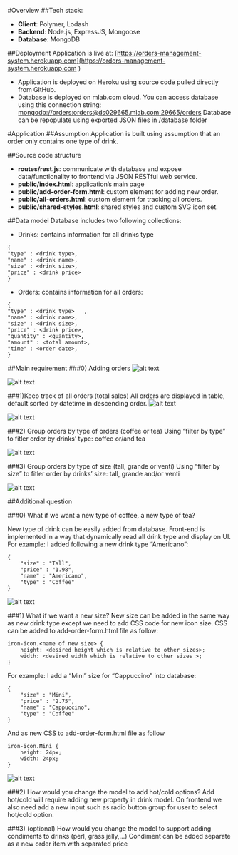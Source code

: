 #Overview 
##Tech stack:
-  **Client**: Polymer, Lodash
-  **Backend**: Node.js, ExpressJS, Mongoose
-  **Database**: MongoDB

##Deployment
Application is live at: [https://orders-management-system.herokuapp.com](https://orders-management-system.herokuapp.com )
-  Application is deployed on Heroku using source code pulled directly from GitHub.
-  Database is deployed on mlab.com cloud. You can access database using this connection string: 
[mongodb://orders:orders@ds029665.mlab.com:29665/orders](mongodb://orders:orders@ds029665.mlab.com:29665/orders)
Database can be repopulate using exported JSON files in /database folder

#Application
##Assumption
Application is built using assumption that an order only contains one type of drink.

##Source code structure
-  **routes/rest.js**: communicate with database and expose data/functionality to frontend via JSON RESTful web service.
-  **public/index.html**: application’s main page 
-  **public/add-order-form.html**: custom element for adding new order.
-  **public/all-orders.html**: custom element for tracking all orders.
-  **public/shared-styles.html**: shared styles and custom SVG icon set.

##Data model
Database includes two following collections:
-  Drinks: contains information for all drinks type
```
{
"type" : <drink type>,
"name" : <drink name>,
"size" : <drink size>,
"price" : <drink price>
}
```
-  Orders: contains information for all orders:
```
{
"type" : <drink type>	,
"name" : <drink name>,
"size" : <drink size>,
"price" : <drink price>,
"quantity" : <quantity>,
"amount" : <total amount>,
"time" : <order date>,
}
```

##Main requirement
###0) Adding orders
![alt text](https://raw.githubusercontent.com/thangbn/order-management/master/screenshot/add_Order.png "Add new order on desktop")

![alt text](https://raw.githubusercontent.com/thangbn/order-management/master/screenshot/add_Order-M.png "Add new order on mobile")

###1)Keep track of all orders (total sales)
All orders are displayed in table, default sorted by datetime in descending order.
![alt text](https://raw.githubusercontent.com/thangbn/order-management/master/screenshot/All_Orders.png "All orders on desktop")

![alt text](https://raw.githubusercontent.com/thangbn/order-management/master/screenshot/AllOrders-M.png "All orders on mobile")

###2) Group orders by type of orders (coffee or tea)
Using “filter by type” to fitler order by drinks’ type: coffee or/and tea

![alt text](https://raw.githubusercontent.com/thangbn/order-management/master/screenshot/All_Orders-GroupByType.png "Group orders by drink type")

###3) Group orders by type of size (tall, grande or venti)
Using “filter by size” to fitler order by drinks’ size: tall, grande and/or venti

![alt text](https://raw.githubusercontent.com/thangbn/order-management/master/screenshot/All_Orders-GroupBySize.png "Group orders by drink size")

##Additional question

###0)	What if we want a new type of coffee, a new type of tea?

New type of drink can be easily added from database. Front-end is implemented in a way that dynamically read all drink type and display on UI.
For example: I added following a new drink type “Americano”:
```
{
	"size" : "Tall",
	"price" : "1.98",
	"name" : "Americano",
	"type" : "Coffee"
}
```
![alt text](https://raw.githubusercontent.com/thangbn/order-management/master/screenshot/Add_New_Drink_Type.png "After add new drink type")

###1)	What if we want a new size?
New size can be added in the same way as new drink type except we need to add CSS code for new icon size. CSS can be added to add-order-form.html file as follow:
```
iron-icon.<name of new size> {
    height: <desired height which is relative to other sizes>;
    width: <desired width which is relative to other sizes >;
}
```
For example: I add a “Mini” size for “Cappuccino” into database:
```
{
	"size" : "Mini",
	"price" : "2.75",
	"name" : "Cappuccino",
	"type" : "Coffee"
}
```
And as new CSS to add-order-form.html file as follow
```
iron-icon.Mini {
    height: 24px;
    width: 24px;
}
```

![alt text](https://raw.githubusercontent.com/thangbn/order-management/master/screenshot/Add_New_Drink_Size.png "After add new drink size")

###2)	How would you change the model to add hot/cold options?
Add hot/cold will require adding new property in drink model. On frontend we also need add a new input such as radio button group for user to select hot/cold option. 

###3)	 (optional) How would you change the model to support adding condiments to drinks (perl, grass jelly,...)
Condiment can be added separate as a new order item with separated price

